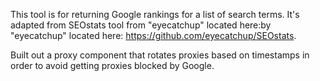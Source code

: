 This tool is for returning Google rankings for a list of search terms. It's adapted from SEOstats tool from "eyecatchup" located here:by "eyecatchup" located here: https://github.com/eyecatchup/SEOstats.

Built out a proxy component that rotates proxies based on timestamps in order to avoid getting proxies blocked by Google. 

